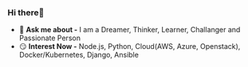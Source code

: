 ### Hi there👋

- 💬 **Ask me about -** I am a Dreamer, Thinker, Learner, Challanger and Passionate Person
- 😏 **Interest Now -** Node.js, Python, Cloud(AWS, Azure, Openstack), Docker/Kubernetes, Django, Ansible
<!--
**HyunJin-Jeong/HyunJin-Jeong** is a ✨ _special_ ✨ repository because its `README.md` (this file) appears on your GitHub profile.

Here are some ideas to get you started:

- 🔭 I’m currently working on ...
- 🌱 I’m currently learning ...
- 👯 I’m looking to collaborate on ...
- 🤔 I’m looking for help with ...
- 💬 Ask me about ...
- 📫 How to reach me: ...
- 😄 Pronouns: ...
- ⚡ Fun fact: ...
-->
